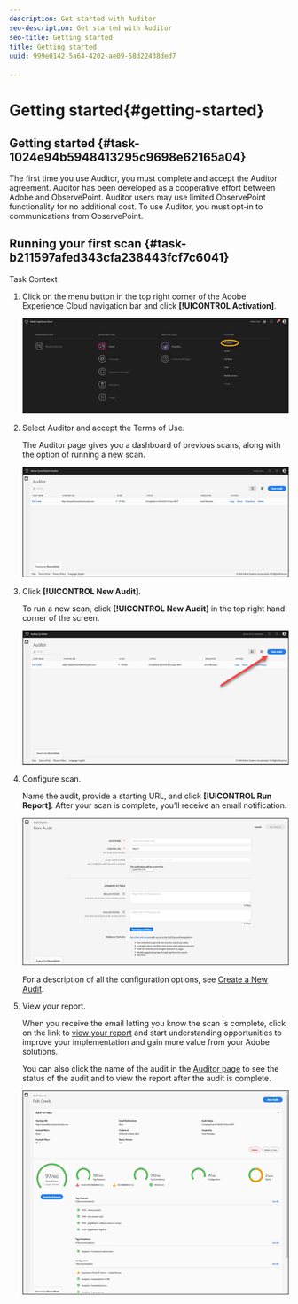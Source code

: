 ```yaml
---
description: Get started with Auditor
seo-description: Get started with Auditor
seo-title: Getting started
title: Getting started
uuid: 999e0142-5a64-4202-ae09-58d22438ded7

---
```


# Getting started{#getting-started}

## Getting started {#task-1024e94b5948413295c9698e62165a04}

<!--
This page is a placeholder for now, we need things like prerequisites, any planning that should be done before using Auditor, initial setup info--that kind of thing.
-->

The first time you use Auditor, you must complete and accept the Auditor agreement. Auditor has been developed as a cooperative effort between Adobe and ObservePoint. Auditor users may use limited ObservePoint functionality for no additional cost. To use Auditor, you must opt-in to communications from ObservePoint. 

## Running your first scan {#task-b211597afed343cfa238443fcf7c6041}

Task Context 

1. Click on the menu button in the top right corner of the Adobe Experience Cloud navigation bar and click **[!UICONTROL Activation]**.

   ![](assets/activate.png)

1. Select Auditor and accept the Terms of Use.

   The Auditor page gives you a dashboard of previous scans, along with the option of running a new scan.

   ![](assets/home.png)

1. Click **[!UICONTROL New Audit]**.

   To run a new scan, click **[!UICONTROL New Audit]** in the top right hand corner of the screen.

   ![](assets/new-audit-button.png)

1. Configure scan.

   Name the audit, provide a starting URL, and click **[!UICONTROL Run Report]**. After your scan is complete, you’ll receive an email notification.

   ![](assets/config.png)

   For a description of all the configuration options, see [Create a New Audit](../create-audit/create-new-audit.md#task-6d157f80e5264642b877c2820b1d077d). 
1. View your report.

   When you receive the email letting you know the scan is complete, click on the link to [view your report](../reports/scorecard.md#concept-8958a64346c34f74844553dda1ccf869) and start understanding opportunities to improve your implementation and gain more value from your Adobe solutions.

   You can also click the name of the audit in the [Auditor page](../get-started/audit-list.md) to see the status of the audit and to view the report after the audit is complete.

   ![](assets/report.png)
